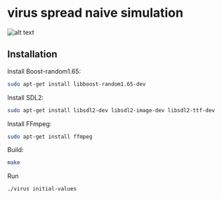 # virus spread naive simulation

![alt text](https://raw.githubusercontent.com/kopeto/virus/image.jpg)

## Installation
Install Boost-random1.65:
```bash
sudo apt-get install libboost-random1.65-dev
```

Install SDL2:
```bash
sudo apt-get install libsdl2-dev libsdl2-image-dev libsdl2-ttf-dev
```

Install FFmpeg:
```bash
sudo apt-get install ffmpeg
```

Build:
```bash
make
```

Run
```bash
./virus initial-values
```
